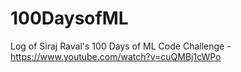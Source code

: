 # 100DaysofML
Log of Siraj Raval's 100 Days of ML Code Challenge - https://www.youtube.com/watch?v=cuQMBj1cWPo
